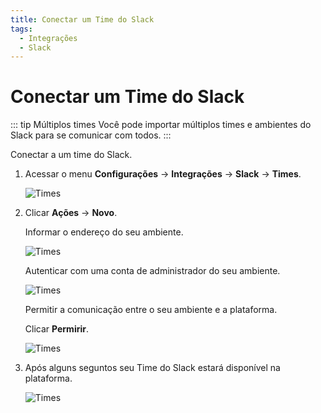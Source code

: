 ```yaml
---
title: Conectar um Time do Slack
tags:
  - Integrações
  - Slack
---
```

# Conectar um Time do Slack

::: tip Múltiplos times
Você pode importar múltiplos times e ambientes do Slack para se comunicar com todos.
:::

Conectar a um time do Slack.

1. Acessar o menu **Configurações** -> **Integrações** -> **Slack** -> **Times**.

   ![Times](https://cdn.phishx.io/phishx-docs/images/phishx_integrations_slack_import_01.webp)

2. Clicar **Ações** -> **Novo**.

   Informar o endereço do seu ambiente.

   ![Times](https://cdn.phishx.io/phishx-docs/images/phishx_integrations_slack_import_03.webp)

   Autenticar com uma conta de administrador do seu ambiente.

   ![Times](https://cdn.phishx.io/phishx-docs/images/phishx_integrations_slack_import_04.webp)

   Permitir a comunicação entre o seu ambiente e a plataforma.

   Clicar **Permirir**.

   ![Times](https://cdn.phishx.io/phishx-docs/images/phishx_integrations_slack_import_05.webp)

3. Após alguns seguntos seu Time do Slack estará disponível na plataforma.

   ![Times](https://cdn.phishx.io/phishx-docs/images/phishx_integrations_slack_import_06.webp)
